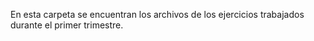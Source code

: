 En esta carpeta se encuentran los archivos de los ejercicios trabajados durante el primer trimestre.
